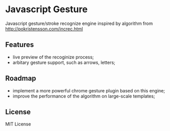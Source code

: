 Javascript Gesture
==================

Javascript gesture/stroke recognize engine inspired by algorithm from http://pokristensson.com/increc.html

Features
-------------------
* live preview of the recoginize process;
* arbitary gesture support, such as arrows, letters;

Roadmap
-------------------
* implement a more powerful chrome gesture plugin based on this engine;
* improve the performance of the algorithm on large-scale templates;

License
-------------------
MIT License